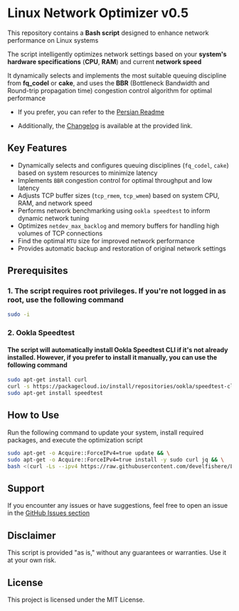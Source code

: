 # Linux Network Optimizer v0.5

This repository contains a **Bash script** designed to enhance network performance on Linux systems

The script intelligently optimizes network settings based on your **system's hardware specifications** (**CPU**, **RAM**) and current **network speed**

It dynamically selects and implements the most suitable queuing discipline from **fq_codel** or **cake**, and uses the **BBR** (Bottleneck Bandwidth and Round-trip propagation time) congestion control algorithm for optimal performance

- If you prefer, you can refer to the [Persian Readme](./README_FA.md)

- Additionally, the [Changelog](./CHANGELOG.md) is available at the provided link.

## Key Features

- Dynamically selects and configures queuing disciplines (`fq_codel`, `cake`) based on system resources to minimize latency
- Implements `BBR` congestion control for optimal throughput and low latency
- Adjusts TCP buffer sizes (`tcp_rmem`, `tcp_wmem`) based on system CPU, RAM, and network speed
- Performs network benchmarking using `ookla speedtest` to inform dynamic network tuning
- Optimizes `netdev_max_backlog` and memory buffers for handling high volumes of TCP connections
- Find the optimal `MTU` size for improved network performance
- Provides automatic backup and restoration of original network settings

## Prerequisites

### 1. The script requires root privileges. If you're not logged in as root, use the following command

```bash
sudo -i
```

### 2. Ookla Speedtest

#### The script will automatically install Ookla Speedtest CLI if it's not already installed. However, if you prefer to install it manually, you can use the following command

```bash
sudo apt-get install curl
curl -s https://packagecloud.io/install/repositories/ookla/speedtest-cli/script.deb.sh | sudo bash
sudo apt-get install speedtest
```

####

## How to Use

Run the following command to update your system, install required packages, and execute the optimization script

```bash
sudo apt-get -o Acquire::ForceIPv4=true update && \
sudo apt-get -o Acquire::ForceIPv4=true install -y sudo curl jq && \
bash <(curl -Ls --ipv4 https://raw.githubusercontent.com/develfishere/Linux_NetworkOptimizer/main/bbr.sh)
```

## Support

If you encounter any issues or have suggestions, feel free to open an issue in the [GitHub Issues section](https://github.com/develfishere/Linux_NetworkOptimizer/issues)

## Disclaimer

This script is provided "as is," without any guarantees or warranties. Use it at your own risk.

## License

This project is licensed under the MIT License.
